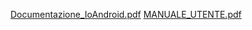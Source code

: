 [Documentazione_IoAndroid.pdf](https://github.com/Checcolino1312/Android/files/14142622/Documentazione_IoAndroid.pdf)
[MANUALE_UTENTE.pdf](https://github.com/Checcolino1312/Android/files/14142629/MANUALE_UTENTE.pdf)
